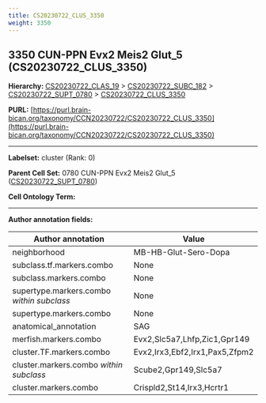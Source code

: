 ```yaml
---
title: CS20230722_CLUS_3350
weight: 3350
---
```

## 3350 CUN-PPN Evx2 Meis2 Glut_5 (CS20230722_CLUS_3350)
<b>Hierarchy: </b>
[CS20230722_CLAS_19](../CS20230722_CLAS_19) >
[CS20230722_SUBC_182](../CS20230722_SUBC_182) >
[CS20230722_SUPT_0780](../CS20230722_SUPT_0780) >
[CS20230722_CLUS_3350](../CS20230722_CLUS_3350)

**PURL:** [https://purl.brain-bican.org/taxonomy/CCN20230722/CS20230722_CLUS_3350](https://purl.brain-bican.org/taxonomy/CCN20230722/CS20230722_CLUS_3350)

---


**Labelset:** cluster (Rank: 0)

**Parent Cell Set:** 0780 CUN-PPN Evx2 Meis2 Glut_5 ([CS20230722_SUPT_0780](../CS20230722_SUPT_0780))



**Cell Ontology Term:** 

[MARKER GENES.]: #


---

[TRANSFERRED ANNOTATIONS.]: #


[AUTHOR ANNOTATION FIELDS.]: #


**Author annotation fields:**

| Author annotation | Value |
|-------------------|-------|
|neighborhood|MB-HB-Glut-Sero-Dopa|
|subclass.tf.markers.combo|None|
|subclass.markers.combo|None|
|supertype.markers.combo _within subclass_|None|
|supertype.markers.combo|None|
|anatomical_annotation|SAG|
|merfish.markers.combo|Evx2,Slc5a7,Lhfp,Zic1,Gpr149|
|cluster.TF.markers.combo|Evx2,Irx3,Ebf2,Irx1,Pax5,Zfpm2|
|cluster.markers.combo _within subclass_|Scube2,Gpr149,Slc5a7|
|cluster.markers.combo|Crispld2,St14,Irx3,Hcrtr1|
